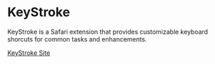 # KeyStroke
KeyStroke is a Safari extension that provides customizable keyboard shorcuts for common tasks and enhancements.

[KeyStroke Site](https://sites.google.com/site/solushex/keystroke)
